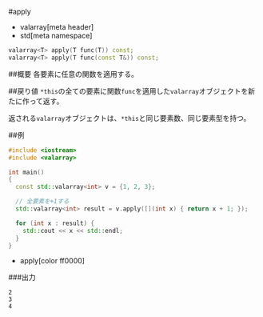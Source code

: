 #apply
* valarray[meta header]
* std[meta namespace]

```cpp
valarray<T> apply(T func(T)) const;
valarray<T> apply(T func(const T&)) const;
```

##概要
各要素に任意の関数を適用する。


##戻り値
`*this`の全ての要素に関数`func`を適用した`valarray`オブジェクトを新たに作って返す。

返される`valarray`オブジェクトは、`*this`と同じ要素数、同じ要素型を持つ。


##例
```cpp
#include <iostream>
#include <valarray>

int main()
{
  const std::valarray<int> v = {1, 2, 3};

  // 全要素を+1する
  std::valarray<int> result = v.apply([](int x) { return x + 1; });

  for (int x : result) {
    std::cout << x << std::endl;
  }
}
```
* apply[color ff0000]

###出力
```
2
3
4
```


